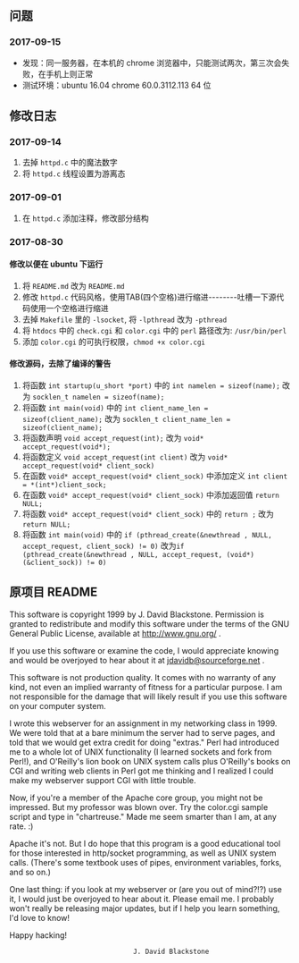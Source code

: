 ## 问题
### 2017-09-15
* 发现：同一服务器，在本机的 chrome 浏览器中，只能测试两次，第三次会失败，在手机上则正常
* 测试环境：ubuntu 16.04  chrome 60.0.3112.113 64 位

## 修改日志
### 2017-09-14
1. 去掉 `httpd.c` 中的魔法数字
2. 将 `httpd.c` 线程设置为游离态

### 2017-09-01
1. 在 `httpd.c` 添加注释，修改部分结构

### 2017-08-30
#### 修改以便在 ubuntu 下运行
1. 将 `README.md` 改为 `README.md`
1. 修改 `httpd.c` 代码风格，使用TAB(四个空格)进行缩进--------吐槽一下源代码使用一个空格进行缩进
2. 去掉 `Makefile` 里的 `-lsocket`, 将 `-lpthread` 改为 `-pthread`
3. 将 `htdocs` 中的 `check.cgi` 和 `color.cgi` 中的 `perl` 路径改为: `/usr/bin/perl`
4. 添加 `color.cgi` 的可执行权限，`chmod +x color.cgi`
#### 修改源码，去除了编译的警告
1. 将函数 `int startup(u_short *port)` 中的 `int namelen = sizeof(name);` 改为 `socklen_t namelen = sizeof(name);`
2. 将函数 `int main(void)` 中的 `int client_name_len = sizeof(client_name);` 改为 `socklen_t client_name_len = sizeof(client_name);`
3. 将函数声明 `void accept_request(int);` 改为 `void* accept_request(void*);`
4. 将函数定义 `void accept_request(int client)` 改为 `void* accept_request(void* client_sock)`
5. 在函数 `void* accept_request(void* client_sock)` 中添加定义 `int client = *(int*)client_sock;`
6. 在函数 `void* accept_request(void* client_sock)` 中添加返回值 `return NULL;`
7. 将函数 `void* accept_request(void* client_sock)` 中的 `return ;`  改为 `return NULL;`
8. 将函数 `int main(void)` 中的 `if (pthread_create(&newthread , NULL, accept_request, client_sock) != 0)` 改为`if (pthread_create(&newthread , NULL, accept_request, (void*)(&client_sock)) != 0)`
                    

## 原项目 README
This software is copyright 1999 by J. David Blackstone.  Permission
is granted to redistribute and modify this software under the terms of
the GNU General Public License, available at http://www.gnu.org/ .

  If you use this software or examine the code, I would appreciate
knowing and would be overjoyed to hear about it at
jdavidb@sourceforge.net .

  This software is not production quality.  It comes with no warranty
of any kind, not even an implied warranty of fitness for a particular
purpose.  I am not responsible for the damage that will likely result
if you use this software on your computer system.

  I wrote this webserver for an assignment in my networking class in
1999.  We were told that at a bare minimum the server had to serve
pages, and told that we would get extra credit for doing "extras."
Perl had introduced me to a whole lot of UNIX functionality (I learned
sockets and fork from Perl!), and O'Reilly's lion book on UNIX system
calls plus O'Reilly's books on CGI and writing web clients in Perl got
me thinking and I realized I could make my webserver support CGI with
little trouble.

  Now, if you're a member of the Apache core group, you might not be
impressed.  But my professor was blown over.  Try the color.cgi sample
script and type in "chartreuse."  Made me seem smarter than I am, at
any rate. :)

  Apache it's not.  But I do hope that this program is a good
educational tool for those interested in http/socket programming, as
well as UNIX system calls.  (There's some textbook uses of pipes,
environment variables, forks, and so on.)

  One last thing: if you look at my webserver or (are you out of
mind?!?) use it, I would just be overjoyed to hear about it.  Please
email me.  I probably won't really be releasing major updates, but if
I help you learn something, I'd love to know!

  Happy hacking!

                                   J. David Blackstone
